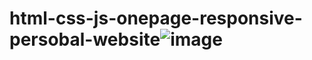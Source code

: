 # html-css-js-onepage-responsive-persobal-website![image](https://user-images.githubusercontent.com/36203092/187903910-ed11e927-e7a4-4193-80a0-16f62ed0b2c1.png)
